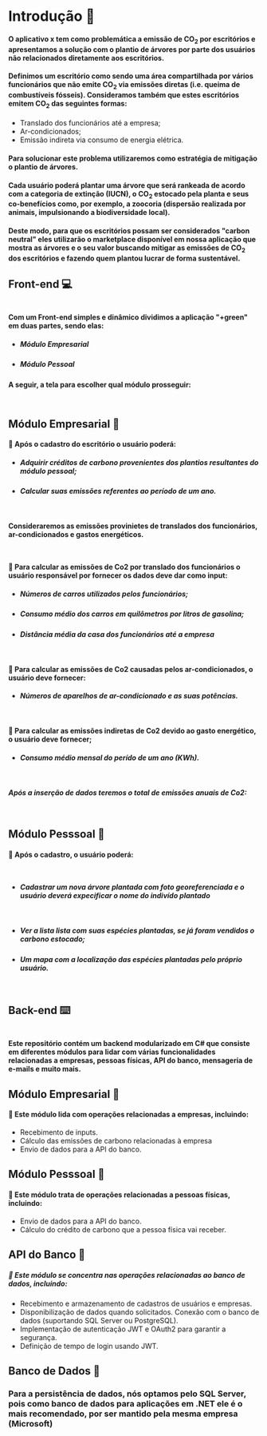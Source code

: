 # Introdução 🏁

#### O aplicativo x tem como problemática a emissão de CO<sub>2</sub> por escritórios e apresentamos a solução com o plantio de árvores por parte dos usuários não relacionados diretamente aos escritórios.

#### Definimos um escritório como sendo uma área compartilhada por vários funcionários que não emite CO<sub>2</sub> via emissões diretas (i.e. queima de combustíveis fósseis). Consideramos também que estes escritórios emitem CO<sub>2</sub> das seguintes formas: 

- Translado dos funcionários até a empresa;
- Ar-condicionados;
- Emissão indireta via consumo de energia elétrica.

#### Para solucionar este problema utilizaremos como estratégia de mitigação o plantio de árvores.

#### Cada usuário poderá plantar uma árvore que será rankeada de acordo com a categoria de extinção (IUCN), o CO<sub>2</sub> estocado pela planta e seus co-benefícios como, por exemplo, a zoocoria (dispersão realizada por animais, impulsionando a biodiversidade local).

#### Deste modo, para que os escritórios possam ser considerados "carbon neutral" eles utilizarão o marketplace disponível em nossa aplicação que mostra as árvores e o seu valor buscando mitigar as emissões de CO<sub>2</sub> dos escritórios e fazendo quem plantou lucrar de forma sustentável.

## Front-end 💻

<div style="display:flex; gap: 7px">
<img src="https://img.shields.io/badge/Flutter-02569B?style=for-the-badge&logo=flutter&logoColor=white" alt="">
<img src="https://img.shields.io/badge/Figma-F24E1E?style=for-the-badge&logo=figma&logoColor=white" alt="">
<img src="https://img.shields.io/badge/Dart-0175C2?style=for-the-badge&logo=dart&logoColor=white
" alt="">
</div>

#### Com um Front-end simples e dinâmico dividimos a aplicação "+green" em duas partes, sendo elas:

- ##### Módulo Empresarial
- ##### Módulo Pessoal

#### A seguir, a tela para escolher qual módulo prosseguir:

<div style="display: flex; justify-content: center; align-items: center; padding: 5px;"> 
<img src="imgs/img-2.png" alt="">
</div>

## Módulo Empresarial 💼

#### 📌 Após o cadastro do escritório o usuário poderá:

- ##### Adquirir créditos de carbono provenientes dos plantios resultantes do módulo pessoal;
- ##### Calcular suas emissões referentes ao período de um ano.

<div style="display: flex; justify-content: center; align-items: center; padding: 5px;"> 
<img src="imgs/img-3.png" alt="">
</div>

#### Consideraremos as emissões provinietes de translados dos funcionários, ar-condicionados e gastos energéticos.

<div style="display: flex; justify-content: center; align-items: center; padding: 5px;"> 
<img src="imgs/img-4.png" alt="">
</div>

#### 📌 Para calcular as emissões de Co2 por translado dos funcionários o usuário responsável por fornecer os dados deve dar como input:

- ##### Números de carros utilizados pelos funcionários;
- ##### Consumo médio dos carros em quilômetros por litros de gasolina;
- ##### Distância média da casa dos funcionários até a empresa

<div style="display: flex; justify-content: center; align-items: center; padding: 5px; flex-wrap: wrap; gap: 7px;"> 
<img src="imgs/img-5.png" alt="">
<img src="imgs/img-6.png" alt="">
<img src="imgs/img-7.png" alt="">
</div>

#### 📌 Para calcular as emissões de Co2 causadas pelos ar-condicionados, o usuário deve fornecer:

- ##### Números de aparelhos de ar-condicionado e as suas potências.

 <div style="display: flex; justify-content: center; align-items: center; padding: 5px; flex-wrap: wrap; gap: 5px;"> 
<img src="imgs/img-8.png" alt="">
<img src="imgs/img-9.png" alt="">
</div>

#### 📌 Para calcular as emissões indiretas de Co2 devido ao gasto energético, o usuário deve fornecer;

- ##### Consumo médio mensal do perído de um ano (KWh).

<div style="display: flex; justify-content: center; align-items: center; padding: 5px; flex-wrap: wrap; gap: 5px;"> 
<img src="imgs/img-10.png" alt="">
</div> 
 
 ##### Após a inserção de dados teremos o total de emissões anuais de Co2:  
  
  <div style="display: flex; justify-content: center; align-items: center; padding: 5px; flex-wrap: wrap; gap: 5px;"> 
<img src="imgs/img-11.png" alt="">
</div>

## Módulo Pesssoal 🧑

#### 📌 Após o cadastro, o usuário poderá:

<div style="display: flex; justify-content: center; align-items: center; padding: 5px; flex-wrap: wrap; gap: 5px;"> 
<img src="imgs/img-12.png" alt="">
</div>

- ##### Cadastrar um nova árvore plantada com foto georeferenciada e o usuário deverá expecificar o nome do indivído plantado

<div style="display: flex; justify-content: center; align-items: center; padding: 5px; flex-wrap: wrap; gap: 5px;"> 
<img src="imgs/img-13.png" alt="">
<img src="imgs/img-14.png" alt="">
</div>

- ##### Ver a lista lista com suas espécies plantadas, se já foram vendidos o carbono estocado;
- ##### Um mapa com a localização das espécies plantadas pelo próprio usuário.

 <div style="display: flex; justify-content: center; align-items: center; padding: 5px; flex-wrap: wrap; gap: 5px;"> 
<img src="imgs/img-15.png" alt="">
</div>
 
## Back-end ⌨️

<div style="display:flex; gap: 7px">
<img src="https://img.shields.io/badge/.NET-5C2D91?style=for-the-badge&logo=.net&logoColor=white" alt="">
<img src="https://img.shields.io/badge/Visual_Studio-5C2D91?style=for-the-badge&logo=visual%20studio&logoColor=white" alt="">
<img src="https://img.shields.io/badge/Microsoft_SQL_Server-CC2927?style=for-the-badge&logo=microsoft-sql-server&logoColor=white
" alt="">

</div>

#### Este repositório contém um backend modularizado em C# que consiste em diferentes módulos para lidar com várias funcionalidades relacionadas a empresas, pessoas físicas, API do banco, mensageria de e-mails e muito mais.

## Módulo Empresarial 💼

#### 📌 Este módulo lida com operações relacionadas a empresas, incluindo:

- Recebimento de inputs.
- Cálculo das emissões de carbono relacionadas à empresa
- Envio de dados para a API do banco.

## Módulo Pesssoal 🧑

#### 📌 Este módulo trata de operações relacionadas a pessoas físicas, incluindo:

- Envio de dados para a API do banco.
- Cálculo do crédito de carbono que a pessoa física vai receber.

## API do Banco 📡

##### 📌 Este módulo se concentra nas operações relacionadas ao banco de dados, incluindo:

- Recebimento e armazenamento de cadastros de usuários e empresas.
- Disponibilização de dados quando solicitados.
  Conexão com o banco de dados (suportando SQL Server ou PostgreSQL).
- Implementação de autenticação JWT e OAuth2 para garantir a segurança.
- Definição de tempo de login usando JWT.

## Banco de Dados 💾

### Para a persistência de dados, nós optamos pelo SQL Server, pois como banco de dados para aplicações em .NET ele é o mais recomendado, por ser mantido pela mesma empresa (Microsoft)
